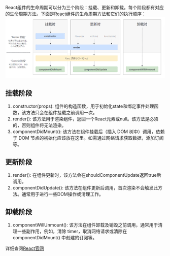 React组件的生命周期可以分为三个阶段：挂载、更新和卸载。每个阶段都有对应的生命周期方法。下面是React组件的生命周期方法和它们的执行顺序：  
![LifeCycle](/images/lifecycle.png)
## 挂载阶段
1. constructor(props): 组件的构造函数，用于初始化state和绑定事件处理函数，该方法只会在组件挂载之前调用一次。
2. render(): 该方法用于渲染组件，返回一个React元素或null。该方法是必须的，否则组件将无法渲染。
3. componentDidMount(): 该方法在组件挂载后（插入 DOM 树中）调用，依赖于 DOM 节点的初始化应该放在这里。如需通过网络请求获取数据，添加订阅等。

## 更新阶段
1. render(): 在组件更新时，该方法会在shouldComponentUpdate返回true后调用。
2. componentDidUpdate(): 该方法在组件更新后调用，首次渲染不会触发此方法。通常用于进行一些DOM操作或清理工作。

## 卸载阶段
1. componentWillUnmount(): 该方法在组件卸载及销毁之前调用，通常用于清理一些副作用，例如，清除 timer，取消网络请求或清除在 componentDidMount() 中创建的订阅等。

详细查阅[React官网](https://react.zcopy.site/docs/react-component.html)